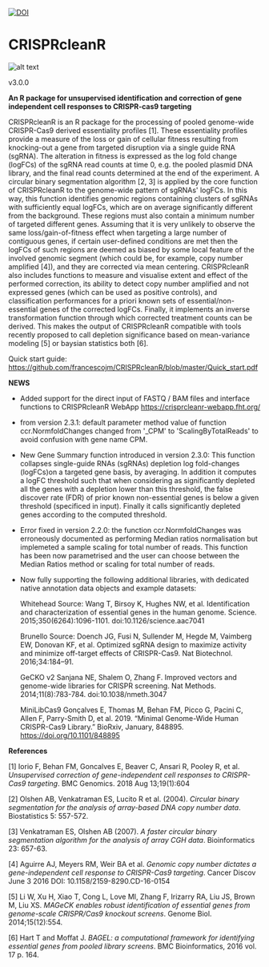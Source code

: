 [![DOI](https://zenodo.org/badge/113632940.svg)](https://zenodo.org/badge/latestdoi/113632940)

# CRISPRcleanR

![alt text](https://github.com/francescojm/CRISPRcleanR/blob/master/web/CCRlogo.jpg)

v3.0.0

**An R package for unsupervised identification and correction of gene independent cell responses to CRISPR-cas9 targeting**

CRISPRcleanR is an R package for the processing of pooled genome-wide CRISPR-Cas9 derived essentiality profiles [1]. These essentiality profiles provide a measure of the loss or gain of cellular fitness resulting from knocking-out a gene from targeted disruption via a single guide RNA (sgRNA). The alteration in fitness is expressed as the log fold change (logFCs) of the sgRNA read counts at time 0, e.g. the pooled plasmid DNA library, and the final read counts determined at the end of the experiment. A circular binary segmentation algorithm [2, 3] is applied by the core function of CRISPRcleanR to the genome-wide pattern of sgRNAs' logFCs. In this way, this function identifies genomic regions containing clusters of sgRNAs with sufficiently equal logFCs, which are on average significantly different from the background. These regions must also contain a minimum number of targeted different genes. Assuming that it is very unlikely to observe the same loss/gain-of-fitness effect when targeting a large number of contiguous genes, if certain user-defined conditions are met then the logFCs of such regions are deemed as biased by some local feature of the involved genomic segment (which could be, for example, copy number amplified [4]), and they are corrected via mean centering. CRISPRcleanR also includes functions to measure and visualise extent and effect of the performed correction, its ability to detect copy number amplified and not expressed genes (which can be used as positive controls), and classification performances for a priori known sets of essential/non-essential genes of the corrected logFCs. Finally, it implements an inverse transformation function through which corrected treatment counts can be derived. This makes the output of CRISPRcleanR compatible with tools recently proposed to call depletion significance based on mean-variance modeling [5] or baysian statistics both [6].

Quick start guide:
https://github.com/francescojm/CRISPRcleanR/blob/master/Quick_start.pdf

**NEWS**
- Added support for the direct input of FASTQ / BAM files and interface functions to CRISPRcleanR WebApp
https://crisprcleanr-webapp.fht.org/

- from version 2.3.1: default parameter method value of function ccr.NormfoldChanges changed from '_CPM' to 'ScalingByTotalReads' to avoid confusion with gene name CPM.

- New Gene Summary function introduced in version 2.3.0: This function collapses single-guide RNAs (sgRNAs) depletion log fold-changes (logFCs)on a targeted gene basis, by averaging. In addition it computes a logFC threshold such that when considering as significantly depleted all the genes with a depletion lower than this threshold, the false discover rate (FDR) of prior known non-essential genes is below a given threshold (specificed in input). Finally it calls significantly depleted genes according to the computed threshold.

- Error fixed in version 2.2.0: the function ccr.NormfoldChanges was erroneously documented as performing Median ratios normalisation but implemeted a sample scaling for total number of reads. This function has been now parametrised and the user can choose between the Median Ratios method or scaling for total number of reads.

- Now fully supporting the following additional libraries, with dedicated native annotation data objects and example datasets:

    Whitehead
    Source: Wang T, Birsoy K, Hughes NW, et al. Identification and characterization of essential genes in the human genome. Science. 2015;350(6264):1096-1101.       doi:10.1126/science.aac7041

    Brunello
    Source: Doench JG, Fusi N, Sullender M, Hegde M, Vaimberg EW, Donovan KF, et al. Optimized sgRNA design to maximize activity and minimize off-target effects     of CRISPR-Cas9. Nat Biotechnol. 2016;34:184–91.

    GeCKO v2
    Sanjana NE, Shalem O, Zhang F. Improved vectors and genome-wide libraries for CRISPR screening. Nat Methods. 2014;11(8):783-784. doi:10.1038/nmeth.3047

    MiniLibCas9
    Gonçalves E, Thomas M, Behan FM, Picco G, Pacini C, Allen F, Parry-Smith D, et al. 2019.
    “Minimal Genome-Wide Human CRISPR-Cas9 Library.” BioRxiv, January, 848895. https://doi.org/10.1101/848895

**References**

[1] Iorio F, Behan FM, Goncalves E, Beaver C, Ansari R, Pooley R, et al. *Unsupervised correction of gene-independent cell responses to CRISPR-Cas9 targeting*. BMC Genomics. 2018 Aug 13;19(1):604

[2] Olshen AB, Venkatraman ES, Lucito R et al. (2004). *Circular binary segmentation for the analysis of array-based DNA copy number data*. Biostatistics 5: 557-572.

[3] Venkatraman ES, Olshen AB (2007). *A faster circular binary segmentation algorithm for the analysis of array CGH data*. Bioinformatics 23: 657-63.

[4] Aguirre AJ, Meyers RM, Weir BA et al. *Genomic copy number dictates a gene-independent cell response to CRISPR-Cas9 targeting*. Cancer Discov June 3 2016 DOI: 10.1158/2159-8290.CD-16-0154

[5] Li W, Xu H, Xiao T, Cong L, Love MI, Zhang F, Irizarry RA, Liu JS, Brown M, Liu XS. *MAGeCK enables robust identification of essential genes from genome-scale CRISPR/Cas9 knockout screens*. Genome Biol. 2014;15(12):554.

[6] Hart T and Moffat J. *BAGEL: a computational framework for identifying essential genes from pooled library screens*. BMC Bioinformatics, 2016 vol. 17 p. 164.
